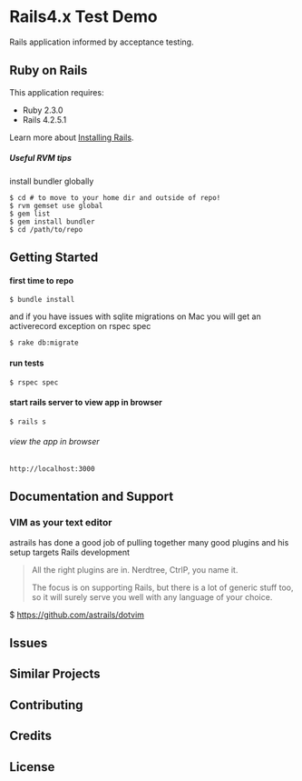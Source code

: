 Rails4.x Test Demo
================

Rails application informed by acceptance testing.

Ruby on Rails
-------------

This application requires:

- Ruby 2.3.0
- Rails 4.2.5.1

Learn more about [Installing Rails](http://railsapps.github.io/installing-rails.html).


##### Useful RVM tips


install bundler globally

    $ cd # to move to your home dir and outside of repo!
    $ rvm gemset use global
    $ gem list
    $ gem install bundler
    $ cd /path/to/repo



Getting Started
---------------
#### first time to repo

    $ bundle install

and if you have issues with sqlite migrations on Mac you will get an activerecord exception on rspec spec

    $ rake db:migrate


#### run tests

    $ rspec spec

#### start rails server to view app in browser

    $ rails s

###### view the app in browser

    http://localhost:3000



Documentation and Support
-------------------------

### VIM as your text editor

astrails has done a good job of pulling together many good plugins and his setup targets Rails development

> All the right plugins are in. Nerdtree, CtrlP, you name it.
>
>   The focus is on supporting Rails, but there is a lot of generic stuff too, so it will surely serve you well with any language of your choice.

   $ https://github.com/astrails/dotvim



Issues
-------------

Similar Projects
----------------

Contributing
------------

Credits
-------

License
-------
